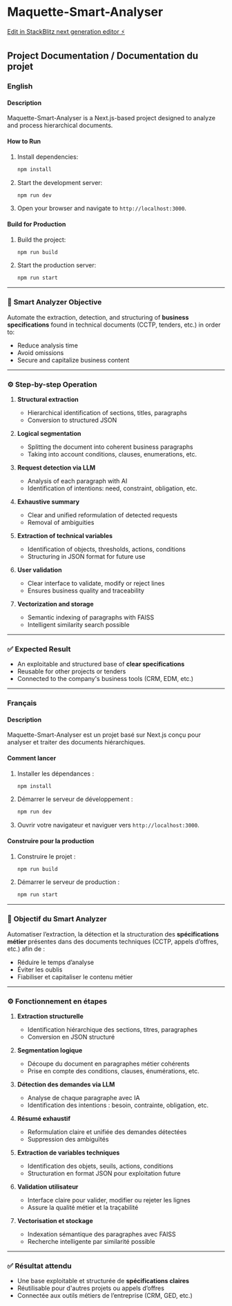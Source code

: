 # Maquette-Smart-Analyser

[Edit in StackBlitz next generation editor ⚡️](https://stackblitz.com/~/github.com/Nchanti33/Maquette-Smart-Analyser)

## Project Documentation / Documentation du projet

### English

#### Description

Maquette-Smart-Analyser is a Next.js-based project designed to analyze and process hierarchical documents.

#### How to Run

1. Install dependencies:
   ```bash
   npm install
   ```
2. Start the development server:
   ```bash
   npm run dev
   ```
3. Open your browser and navigate to `http://localhost:3000`.

#### Build for Production

1. Build the project:
   ```bash
   npm run build
   ```
2. Start the production server:
   ```bash
   npm run start
   ```

---

### 🎯 **Smart Analyzer Objective**

Automate the extraction, detection, and structuring of **business specifications** found in technical documents (CCTP, tenders, etc.) in order to:

- Reduce analysis time
- Avoid omissions
- Secure and capitalize business content

---

### ⚙️ **Step-by-step Operation**

1. **Structural extraction**

   - Hierarchical identification of sections, titles, paragraphs
   - Conversion to structured JSON

2. **Logical segmentation**

   - Splitting the document into coherent business paragraphs
   - Taking into account conditions, clauses, enumerations, etc.

3. **Request detection via LLM**

   - Analysis of each paragraph with AI
   - Identification of intentions: need, constraint, obligation, etc.

4. **Exhaustive summary**

   - Clear and unified reformulation of detected requests
   - Removal of ambiguities

5. **Extraction of technical variables**

   - Identification of objects, thresholds, actions, conditions
   - Structuring in JSON format for future use

6. **User validation**

   - Clear interface to validate, modify or reject lines
   - Ensures business quality and traceability

7. **Vectorization and storage**
   - Semantic indexing of paragraphs with FAISS
   - Intelligent similarity search possible

---

### ✅ **Expected Result**

- An exploitable and structured base of **clear specifications**
- Reusable for other projects or tenders
- Connected to the company's business tools (CRM, EDM, etc.)

---

### Français

#### Description

Maquette-Smart-Analyser est un projet basé sur Next.js conçu pour analyser et traiter des documents hiérarchiques.

#### Comment lancer

1. Installer les dépendances :
   ```bash
   npm install
   ```
2. Démarrer le serveur de développement :
   ```bash
   npm run dev
   ```
3. Ouvrir votre navigateur et naviguer vers `http://localhost:3000`.

#### Construire pour la production

1. Construire le projet :
   ```bash
   npm run build
   ```
2. Démarrer le serveur de production :
   ```bash
   npm run start
   ```

---

### 🎯 **Objectif du Smart Analyzer**

Automatiser l’extraction, la détection et la structuration des **spécifications métier** présentes dans des documents techniques (CCTP, appels d’offres, etc.) afin de :

- Réduire le temps d’analyse
- Éviter les oublis
- Fiabiliser et capitaliser le contenu métier

---

### ⚙️ **Fonctionnement en étapes**

1. **Extraction structurelle**

   - Identification hiérarchique des sections, titres, paragraphes
   - Conversion en JSON structuré

2. **Segmentation logique**

   - Découpe du document en paragraphes métier cohérents
   - Prise en compte des conditions, clauses, énumérations, etc.

3. **Détection des demandes via LLM**

   - Analyse de chaque paragraphe avec IA
   - Identification des intentions : besoin, contrainte, obligation, etc.

4. **Résumé exhaustif**

   - Reformulation claire et unifiée des demandes détectées
   - Suppression des ambiguïtés

5. **Extraction de variables techniques**

   - Identification des objets, seuils, actions, conditions
   - Structuration en format JSON pour exploitation future

6. **Validation utilisateur**

   - Interface claire pour valider, modifier ou rejeter les lignes
   - Assure la qualité métier et la traçabilité

7. **Vectorisation et stockage**
   - Indexation sémantique des paragraphes avec FAISS
   - Recherche intelligente par similarité possible

---

### ✅ **Résultat attendu**

- Une base exploitable et structurée de **spécifications claires**
- Réutilisable pour d'autres projets ou appels d’offres
- Connectée aux outils métiers de l’entreprise (CRM, GED, etc.)
